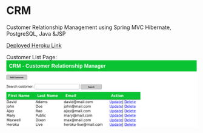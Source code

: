 # CRM
Customer Relationship Management using Spring MVC Hibernate, PostgreSQL, Java &JSP

[Deployed Heroku Link](https://warm-island-72537.herokuapp.com/customer/list)

Customer List Page: \
![crm-page](images/CRM.png)
